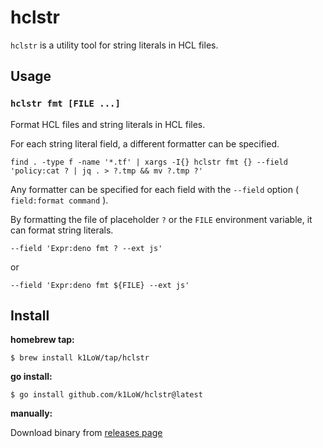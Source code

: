 # hclstr

`hclstr` is a utility tool for string literals in HCL files.

## Usage

### `hclstr fmt [FILE ...]`

Format HCL files and string literals in HCL files.

For each string literal field, a different formatter can be specified.

```console
find . -type f -name '*.tf' | xargs -I{} hclstr fmt {} --field 'policy:cat ? | jq . > ?.tmp && mv ?.tmp ?'
```

Any formatter can be specified for each field with the `--field` option ( `field:format command` ).

By formatting the file of placeholder `?` or the `FILE` environment variable, it can format string literals.


```console
--field 'Expr:deno fmt ? --ext js'
```

or

```console
--field 'Expr:deno fmt ${FILE} --ext js'
```

## Install

**homebrew tap:**

```console
$ brew install k1LoW/tap/hclstr
```

**go install:**

```console
$ go install github.com/k1LoW/hclstr@latest
```

**manually:**

Download binary from [releases page](https://github.com/k1LoW/hclstr/releases)
